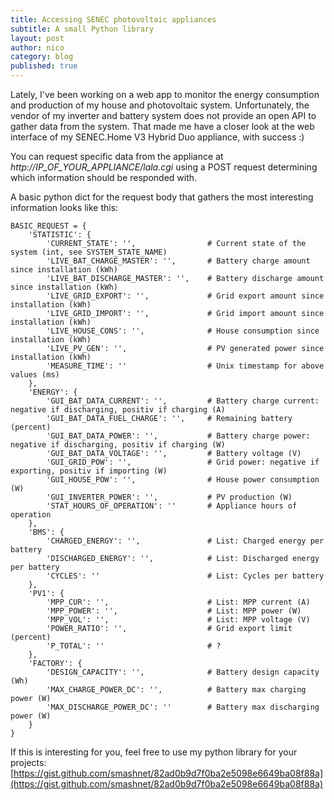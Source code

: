 ```yaml
---
title: Accessing SENEC photovoltaic appliances  
subtitle: A small Python library  
layout: post
author: nico
category: blog
published: true
---
```


Lately, I've been working on a web app to monitor the energy consumption and production of my house and photovoltaic system. Unfortunately, the vendor of my inverter and battery system does not provide an open API to gather data from the system. That made me have a closer look at the web interface of my SENEC.Home V3 Hybrid Duo appliance, with success :)

You can request specific data from the appliance at _http://IP_OF_YOUR_APPLIANCE/lala.cgi_ using a POST request determining which information should be responded with.

A basic python dict for the request body that gathers the most interesting information looks like this:

    BASIC_REQUEST = {
        'STATISTIC': {
            'CURRENT_STATE': '',                # Current state of the system (int, see SYSTEM_STATE_NAME)
            'LIVE_BAT_CHARGE_MASTER': '',       # Battery charge amount since installation (kWh)
            'LIVE_BAT_DISCHARGE_MASTER': '',    # Battery discharge amount since installation (kWh)
            'LIVE_GRID_EXPORT': '',             # Grid export amount since installation (kWh)
            'LIVE_GRID_IMPORT': '',             # Grid import amount since installation (kWh)
            'LIVE_HOUSE_CONS': '',              # House consumption since installation (kWh)
            'LIVE_PV_GEN': '',                  # PV generated power since installation (kWh)
            'MEASURE_TIME': ''                  # Unix timestamp for above values (ms)
        },
        'ENERGY': {
            'GUI_BAT_DATA_CURRENT': '',         # Battery charge current: negative if discharging, positiv if charging (A)
            'GUI_BAT_DATA_FUEL_CHARGE': '',     # Remaining battery (percent)
            'GUI_BAT_DATA_POWER': '',           # Battery charge power: negative if discharging, positiv if charging (W)
            'GUI_BAT_DATA_VOLTAGE': '',         # Battery voltage (V)
            'GUI_GRID_POW': '',                 # Grid power: negative if exporting, positiv if importing (W)
            'GUI_HOUSE_POW': '',                # House power consumption (W)
            'GUI_INVERTER_POWER': '',           # PV production (W)
            'STAT_HOURS_OF_OPERATION': ''       # Appliance hours of operation
        },
        'BMS': {
            'CHARGED_ENERGY': '',               # List: Charged energy per battery
            'DISCHARGED_ENERGY': '',            # List: Discharged energy per battery
            'CYCLES': ''                        # List: Cycles per battery
        },
        'PV1': {
            'MPP_CUR': '',                      # List: MPP current (A)
            'MPP_POWER': '',                    # List: MPP power (W)
            'MPP_VOL': '',                      # List: MPP voltage (V)
            'POWER_RATIO': '',                  # Grid export limit (percent)
            'P_TOTAL': ''                       # ?
        },
        'FACTORY': {
            'DESIGN_CAPACITY': '',              # Battery design capacity (Wh)
            'MAX_CHARGE_POWER_DC': '',          # Battery max charging power (W)
            'MAX_DISCHARGE_POWER_DC': ''        # Battery max discharging power (W)
        }
    }

If this is interesting for you, feel free to use my python library for your projects: [https://gist.github.com/smashnet/82ad0b9d7f0ba2e5098e6649ba08f88a](https://gist.github.com/smashnet/82ad0b9d7f0ba2e5098e6649ba08f88a)
